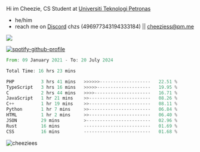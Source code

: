  Hi im Cheezie, CS Student at [Universiti Teknologi Petronas](https://www.utp.edu.my/Pages/Home.aspx)


- he/him  
- reach me on [Discord](https://discord.gg/R2zcmRMQym) chzs (496977343194333184) || [cheeziess@pm.me](mailto:cheeziess@pm.me) 

![](https://discord.c99.nl/widget/theme-3/496977343194333184.png)

[![spotify-github-profile](https://spotify-github-profile.vercel.app/api/view?uid=guwmvkhyh85uvierjzp9buh87&cover_image=true&theme=default&show_offline=true&bar_color=53b14f&bar_color_cover=true)](https://spotify-github-profile.vercel.app/api/view?uid=guwmvkhyh85uvierjzp9buh87&redirect=true)
<!--START_SECTION:waka-->

```rust
From: 09 January 2021 - To: 20 July 2024

Total Time: 16 hrs 23 mins

PHP          3 hrs 41 mins   >>>>>>-------------------   22.51 %
TypeScript   3 hrs 16 mins   >>>>>--------------------   19.95 %
C            2 hrs 44 mins   >>>>---------------------   16.71 %
JavaScript   1 hr 21 mins    >>-----------------------   08.26 %
C++          1 hr 19 mins    >>-----------------------   08.11 %
Python       1 hr 7 mins     >>-----------------------   06.84 %
HTML         1 hr 2 mins     >>-----------------------   06.40 %
JSON         29 mins         >------------------------   02.96 %
Rust         16 mins         -------------------------   01.69 %
CSS          16 mins         -------------------------   01.68 %
```

<!--END_SECTION:waka-->
<img src="https://komarev.com/ghpvc/?username=cheeziess&color=431c53" alt="cheeziees">
